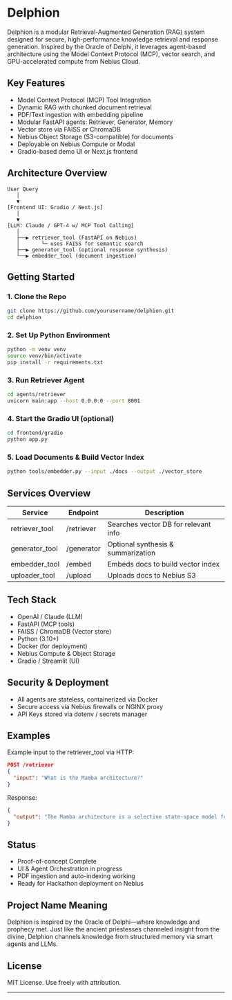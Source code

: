 # Delphion

Delphion is a modular Retrieval-Augmented Generation (RAG) system designed for secure, high-performance knowledge retrieval and response generation. Inspired by the Oracle of Delphi, it leverages agent-based architecture using the Model Context Protocol (MCP), vector search, and GPU-accelerated compute from Nebius Cloud.

## Key Features

- Model Context Protocol (MCP) Tool Integration  
- Dynamic RAG with chunked document retrieval  
- PDF/Text ingestion with embedding pipeline  
- Modular FastAPI agents: Retriever, Generator, Memory  
- Vector store via FAISS or ChromaDB  
- Nebius Object Storage (S3-compatible) for documents  
- Deployable on Nebius Compute or Modal  
- Gradio-based demo UI or Next.js frontend  

## Architecture Overview

```
User Query  
   │  
   ▼  
[Frontend UI: Gradio / Next.js]  
   │  
   ▼  
[LLM: Claude / GPT-4 w/ MCP Tool Calling]  
   │  
   ├──▶ retriever_tool (FastAPI on Nebius)  
   │       └─ uses FAISS for semantic search  
   ├──▶ generator_tool (optional response synthesis)  
   └──▶ embedder_tool (document ingestion)  
```

## Getting Started

### 1. Clone the Repo

```bash
git clone https://github.com/yourusername/delphion.git
cd delphion
```

### 2. Set Up Python Environment

```bash
python -m venv venv
source venv/bin/activate
pip install -r requirements.txt
```

### 3. Run Retriever Agent

```bash
cd agents/retriever
uvicorn main:app --host 0.0.0.0 --port 8001
```

### 4. Start the Gradio UI (optional)

```bash
cd frontend/gradio
python app.py
```

### 5. Load Documents & Build Vector Index

```bash
python tools/embedder.py --input ./docs --output ./vector_store
```

## Services Overview

| Service         | Endpoint        | Description                          |
|-----------------|-----------------|--------------------------------------|
| retriever_tool  | /retriever      | Searches vector DB for relevant info |
| generator_tool  | /generator      | Optional synthesis & summarization   |
| embedder_tool   | /embed          | Embeds docs to build vector index    |
| uploader_tool   | /upload         | Uploads docs to Nebius S3            |

## Tech Stack

- OpenAI / Claude (LLM)  
- FastAPI (MCP tools)  
- FAISS / ChromaDB (Vector store)  
- Python (3.10+)  
- Docker (for deployment)  
- Nebius Compute & Object Storage  
- Gradio / Streamlit (UI)  

## Security & Deployment

- All agents are stateless, containerized via Docker  
- Secure access via Nebius firewalls or NGINX proxy  
- API Keys stored via dotenv / secrets manager  

## Examples

Example input to the retriever_tool via HTTP:

```json
POST /retriever
{
  "input": "What is the Mamba architecture?"
}
```

Response:

```json
{
  "output": "The Mamba architecture is a selective state-space model for long-context reasoning..."
}
```

## Status

- Proof-of-concept Complete  
- UI & Agent Orchestration in progress  
- PDF ingestion and auto-indexing working  
- Ready for Hackathon deployment on Nebius  

## Project Name Meaning

Delphion is inspired by the Oracle of Delphi—where knowledge and prophecy met. Just like the ancient priestesses channeled insight from the divine, Delphion channels knowledge from structured memory via smart agents and LLMs.

## License

MIT License. Use freely with attribution.
****
